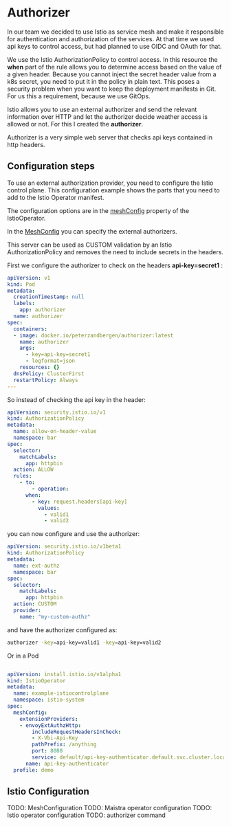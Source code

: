 # Authorizer

In our team we decided to use Istio as service mesh and make it responsible for authentication and authorization of the services.
At that time we used api keys to control access, but had planned to use OIDC and OAuth for that.

We use the Istio AuthorizationPolicy to control access.
In this resource the **when** part of the rule allows you to determine access based on the value of a given header.
Because you cannot inject the secret header value from a k8s secret, you need to put it in the policy in plain text.
This poses a security problem when you want to keep the deployment manifests in Git. 
For us this a requirement, because we use GitOps.

Istio allows you to use an external authorizer and send the relevant information over HTTP and let the authorizer decide weather access is allowed or not.
For this I created the **authorizer**.

Authorizer is a very simple web server that checks api keys contained in http headers.

## Configuration steps

To use an external authorization provider, you need to configure the Istio control plane. 
This configuration example shows the parts that you need to add to the Istio Operator manifest.

The configuration options are in the [meshConfig](https://istio.io/latest/docs/reference/config/istio.operator.v1alpha1/#IstioOperatorSpec) property of the IstioOperator.

In the [MeshConfig](https://istio.io/latest/docs/reference/config/istio.mesh.v1alpha1/#MeshConfig) you can specify the external authorizers.

This server can be used as CUSTOM validation by an Istio AuthorizationPolicy and removes the need to include secrets in the headers.

First we configure the authorizer to check on the headers **api-key=secret1** :

```yaml
apiVersion: v1
kind: Pod
metadata:
  creationTimestamp: null
  labels:
    app: authorizer
  name: authorizer
spec:
  containers:
  - image: docker.io/peterzandbergen/authorizer:latest
    name: authorizer
    args:
      - key=api-key=secret1
      - logformat=json
    resources: {}
  dnsPolicy: ClusterFirst
  restartPolicy: Always
---

```

So instead of checking the api key in the header:

```yaml
apiVersion: security.istio.io/v1
kind: AuthorizationPolicy
metadata:
  name: allow-on-header-value
  namespace: bar
spec:
  selector:
    matchLabels:
      app: httpbin
  action: ALLOW
  rules:
    - to:
        - operation:
      when:
        - key: request.headers[api-key]
          values:
            - valid1
            - valid2
```

you can now configure and use the authorizer:

```yaml
apiVersion: security.istio.io/v1beta1
kind: AuthorizationPolicy
metadata:
  name: ext-authz
  namespace: bar
spec:
  selector:
    matchLabels:
      app: httpbin
  action: CUSTOM
  provider:
    name: "my-custom-authz"
```

and have the authorizer configured as:

```bash
authorizer -key=api-key=valid1 -key=api-key=valid2
```

Or in a Pod

```yaml

```

```yaml
apiVersion: install.istio.io/v1alpha1
kind: IstioOperator
metadata:
  name: example-istiocontrolplane
  namespace: istio-system
spec:
  meshConfig:
    extensionProviders:
    - envoyExtAuthzHttp:
        includeRequestHeadersInCheck:
        - X-Vbi-Api-Key
        pathPrefix: /anything
        port: 8080
        service: default/api-key-authenticator.default.svc.cluster.local
      name: api-key-authenticator
  profile: demo
```

## Istio Configuration

TODO: MeshConfiguration
TODO: Maistra operator configuration
TODO: Istio operator configuration
TODO: authorizer command




